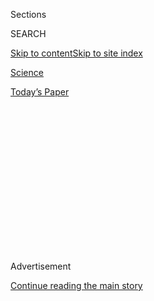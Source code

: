 <div id="app">

<div>

<div>

<div>

<div class="NYTAppHideMasthead css-1q2w90k e1suatyy0">

<div class="section css-ui9rw0 e1suatyy2">

<div class="css-eph4ug er09x8g0">

<div class="css-6n7j50">

</div>

<span class="css-1dv1kvn">Sections</span>

<div class="css-10488qs">

<span class="css-1dv1kvn">SEARCH</span>

</div>

[Skip to content](#site-content)[Skip to site
index](#site-index)

</div>

<div id="masthead-section-label" class="css-1wr3we4 eaxe0e00">

[Science](https://www.nytimes3xbfgragh.onion/section/science)

</div>

<div class="css-10698na e1huz5gh0">

</div>

</div>

<div id="masthead-bar-one" class="section hasLinks css-15hmgas e1csuq9d3">

<div class="css-uqyvli e1csuq9d0">

</div>

<div class="css-1uqjmks e1csuq9d1">

</div>

<div class="css-9e9ivx">

[](https://myaccount.nytimes3xbfgragh.onion/auth/login?response_type=cookie&client_id=vi)

</div>

<div class="css-1bvtpon e1csuq9d2">

[Today’s
Paper](https://www.nytimes3xbfgragh.onion/section/todayspaper)

</div>

</div>

</div>

</div>

<div data-aria-hidden="false">

<div id="site-content" data-role="main">

<div>

<div class="css-1aor85t" style="opacity:0.000000001;z-index:-1;visibility:hidden">

<div class="css-1hqnpie">

<div class="css-epjblv">

<span class="css-17xtcya">[Science](/section/science)</span><span class="css-x15j1o">|</span><span class="css-fwqvlz">Singing
Dogs Re-emerge From Extinction for Another
Tune</span>

</div>

<div class="css-k008qs">

<div class="css-1iwv8en">

<span class="css-18z7m18"></span>

<div>

</div>

</div>

<span class="css-1n6z4y">https://nyti.ms/3hOkZmi</span>

<div class="css-1705lsu">

<div class="css-4xjgmj">

<div class="css-4skfbu" data-role="toolbar" data-aria-label="Social Media Share buttons, Save button, and Comments Panel with current comment count" data-testid="share-tools">

  - 
  - 
  - 
  - 
    
    <div class="css-6n7j50">
    
    </div>

  - 
  - 

</div>

</div>

</div>

</div>

</div>

</div>

<div class="css-13pd83m">

</div>

<div id="top-wrapper" class="css-1sy8kpn">

<div id="top-slug" class="css-l9onyx">

Advertisement

</div>

[Continue reading the main
story](#after-top)

<div class="ad top-wrapper" style="text-align:center;height:100%;display:block;min-height:250px">

<div id="top" class="place-ad" data-position="top" data-size-key="top">

</div>

</div>

<div id="after-top">

</div>

</div>

<div>

<div id="sponsor-wrapper" class="css-1hyfx7x">

<div id="sponsor-slug" class="css-19vbshk">

Supported by

</div>

[Continue reading the main
story](#after-sponsor)

<div id="sponsor" class="ad sponsor-wrapper" style="text-align:center;height:100%;display:block">

</div>

<div id="after-sponsor">

</div>

</div>

<div class="css-186x18t">

Trilobites

</div>

<div class="css-1vkm6nb ehdk2mb0">

# Singing Dogs Re-emerge From Extinction for Another Tune

</div>

The animal was believed to have disappeared from the highlands of New
Guinea, but was found on the island’s Indonesian side.

<div class="css-79elbk" data-testid="photoviewer-wrapper">

<div class="css-z3e15g" data-testid="photoviewer-wrapper-hidden">

</div>

<div class="css-1a48zt4 ehw59r15" data-testid="photoviewer-children">

![<span class="css-16f3y1r e13ogyst0" data-aria-hidden="true">Scientists
investigating sightings of possible New Guinea Singing Dogs on Papua New
Guinea were able to retrieve DNA samples from trapped wild dogs in
2018.</span><span class="css-cnj6d5 e1z0qqy90" itemprop="copyrightHolder"><span class="css-1ly73wi e1tej78p0">Credit...</span><span><span>Anang
Dianto</span></span></span>](https://static01.graylady3jvrrxbe.onion/images/2020/09/08/science/31TB-SINGINGDOGS/31TB-SINGINGDOGS-articleLarge.jpg?quality=75&auto=webp&disable=upscale)

</div>

</div>

<div class="css-18e8msd">

<div class="css-vp77d3 epjyd6m0">

<div class="css-hus3qt ey68jwv0" data-aria-hidden="true">

[![James
Gorman](https://static01.graylady3jvrrxbe.onion/images/2018/02/16/multimedia/author-james-gorman/author-james-gorman-thumbLarge.jpg
"James Gorman")](https://www.nytimes3xbfgragh.onion/by/james-gorman)

</div>

<div class="css-1baulvz">

By [<span class="css-1baulvz last-byline" itemprop="name">James
Gorman</span>](https://www.nytimes3xbfgragh.onion/by/james-gorman)

</div>

</div>

  - 
    
    <div class="css-ld3wwf e16638kd2">
    
    Published Aug. 31, 2020Updated Sept. 3,
    2020
    
    </div>

  - 
    
    <div class="css-4xjgmj">
    
    <div class="css-pvvomx" data-role="toolbar" data-aria-label="Social Media Share buttons, Save button, and Comments Panel with current comment count" data-testid="share-tools">
    
      - 
      - 
      - 
      - 
        
        <div class="css-6n7j50">
        
        </div>
    
      - 
      - 
    
    </div>
    
    </div>

</div>

</div>

<div class="section meteredContent css-1r7ky0e" name="articleBody" itemprop="articleBody">

<div class="css-1fanzo5 StoryBodyCompanionColumn">

<div class="css-53u6y8">

The New Guinea Singing Dog, a dingo-like animal with [a unique howling
style](https://www.facebookcorewwwi.onion/704579679701546/videos/707737052719142),
was considered extinct in the wild. But scientists reported Monday that
the dogs live on, based on DNA collected by an intrepid and
indefatigable field researcher.

Their analysis, published in [Proceedings of the National Academy of
Sciences](https://www.pnas.org/cgi/doi/10.1073/pnas.2007242117)[,](https://www.pnas.org/content/early/2020/08/26/2007242117)
showed that the dogs are not simply common village dogs that decided to
try their chances in the wild. The findings not only solve a persistent,
though obscure puzzle, they may shed light on the complicated and still
emerging picture of dog domestication in Asia and Oceania.

Claudio Sillero, a conservation biologist at Oxford University and the
chair of the [canid specialist group at the International Union for the
Conservation of Nature](https://www.canids.org/), said that the study
confirms the close relatedness between Australian and New Guinea dogs,
“the most ancient ‘domestic’ dogs on earth.”

</div>

</div>

<div class="css-1fanzo5 StoryBodyCompanionColumn">

<div class="css-53u6y8">

James McIntyre, president of the New Guinea Highland Wild Dog Foundation
and the researcher whose forays in the field were central to the
discovery, first searched for New Guinea Singing Dogs in the
forbiddingly rugged highlands of the island, which is split between
Indonesia and Papua New Guinea, in 1996. He was taking a break from
studying intersex pigs in Vanuatu, but that’s another story. Mr.
McIntyre has degrees in zoology and education, and has worked at the
Bronx Zoo and other zoos, private conservation organizations and as a
high school biology teacher.

</div>

</div>

<div class="css-cfo9c3">

</div>

<div class="css-1fanzo5 StoryBodyCompanionColumn">

<div class="css-53u6y8">

There are highly inbred populations of the dogs in zoos, and some are
kept as exotic pets. But for more than a half-century they remained
elusive in the wild until 2012 when an ecotourism guide snapped a photo
of a wild dog in the highlands of Indonesia’s Papua province. It was the
first seen since the 1950s, and Mr. McIntyre set to work. He received
some funding from a mining company, PT Freeport Indonesia. The company,
which has a history of conflict with the local population over
[environmental and safety issues and murky connections to the Indonesian
military](https://www.nytimes3xbfgragh.onion/2005/12/27/world/asia/below-a-mountain-of-wealth-a-river-of-waste.html),
operates a gold mine in the highlands near the wild dog sightings. In
2016 he spent about a month searching and captured 149 photos of 15
individual dogs.

“The locals called them the Highland wild dog,” he said. “The New Guinea
Singing Dog was the name developed by Caucasians. Because I didn’t know
what they were, I just called them the Highland wild dogs.”

But whether they were really the wild singing dogs that had been
considered extinct was the big question. Even the singing dogs kept in
captivity were a conundrum to scientists who couldn’t decide whether
they were a breed, a species or a subspecies. Were these wild dogs the
same as the captive population? Or were they village dogs gone feral
recently?

In 2018, Mr. McIntyre went back to Papua and managed to get DNA from two
trapped wild dogs, quickly released after biological samples were taken,
as well as one other dog that was found dead. He brought the DNA to
researchers who concluded that the highland dogs Mr. McIntyre found are
not village dogs, but appear to belong to the ancestral line from which
the singing dogs descended.

</div>

</div>

<div class="css-1fanzo5 StoryBodyCompanionColumn">

<div class="css-53u6y8">

“For decades we’ve thought that the New Guinea singing dog is extinct in
the wild,” said Heidi G. Parker of the National Institutes of Health,
who worked with Suriani Surbakti and other researchers from Indonesia
and other countries on analyzing the DNA samples that Mr. McIntyre
returned.

“They are not extinct,” Dr. Parker said. “They actually do still exist
in the wild.”

<div class="css-1q1hscp">

<div class="css-1xk4eoy">

<div id="SC">

</div>

</div>

</div>

The highland dogs had about 72 percent of their genes in common with
their captive singing cousins. The highland dogs had much more genetic
variation, which would be expected for a wild population. The captive
dogs in conservation centers all descend from seven or eight wild
ancestors.

The 28 percent difference between the wild and captive varieties may
come from some interbreeding with village dogs or from the common
ancestor of all the dogs brought to Oceania. The captive, inbred dogs
may simply have lost a lot of the variation that the wild dogs have.

Their genes could help reinvigorate the captive population of a few
hundred animals in conservation centers, which are very inbred.

Elaine A. Ostrander of the N.I.H., a co-author of the report, says the
finding is also significant for understanding more about dog
domestication. The New Guinea Singing Dogs are closely related to
Australian dingoes and are also related to the Asian dogs that migrated
with humans to Oceania 3,500 years ago or more. It may be that the
singing dogs split off around then from a common ancestor that later
gave rise to breeds like the Akita and Shiba Inu.

“They provide this missing piece that we didn’t really have before,” Dr.
Ostrander said.

Laurent Frantz, an evolutionary geneticist at Queen Mary University of
London who studies the domestication and evolution of dogs and was not
involved in the research, said the paper makes clear “that these
populations have been continuous for a long time.”

</div>

</div>

<div class="css-1fanzo5 StoryBodyCompanionColumn">

<div class="css-53u6y8">

But exactly when and where the dogs became feral and “what is wild, what
is domestic” are still thorny questions, which the new data will help to
address.

Mr. McIntyre did finish his work on the intersex pigs of Vanuatu, by the
way, and you can find out more at the website of the [Southwest Pacific
Research Project](http://swprp.org). They are bred on purpose because
they are highly valued by islanders.

</div>

</div>

<div>

</div>

</div>

<div>

</div>

<div>

</div>

<div>

</div>

<div>

<div id="bottom-wrapper" class="css-1ede5it">

<div id="bottom-slug" class="css-l9onyx">

Advertisement

</div>

[Continue reading the main
story](#after-bottom)

<div id="bottom" class="ad bottom-wrapper" style="text-align:center;height:100%;display:block;min-height:90px">

</div>

<div id="after-bottom">

</div>

</div>

</div>

</div>

</div>

## Site Index

<div>

</div>

## Site Information Navigation

  - [© <span>2020</span> <span>The New York Times
    Company</span>](https://help.nytimes3xbfgragh.onion/hc/en-us/articles/115014792127-Copyright-notice)

<!-- end list -->

  - [NYTCo](https://www.nytco.com/)
  - [Contact
    Us](https://help.nytimes3xbfgragh.onion/hc/en-us/articles/115015385887-Contact-Us)
  - [Work with us](https://www.nytco.com/careers/)
  - [Advertise](https://nytmediakit.com/)
  - [T Brand Studio](http://www.tbrandstudio.com/)
  - [Your Ad
    Choices](https://www.nytimes3xbfgragh.onion/privacy/cookie-policy#how-do-i-manage-trackers)
  - [Privacy](https://www.nytimes3xbfgragh.onion/privacy)
  - [Terms of
    Service](https://help.nytimes3xbfgragh.onion/hc/en-us/articles/115014893428-Terms-of-service)
  - [Terms of
    Sale](https://help.nytimes3xbfgragh.onion/hc/en-us/articles/115014893968-Terms-of-sale)
  - [Site
    Map](https://spiderbites.nytimes3xbfgragh.onion)
  - [Help](https://help.nytimes3xbfgragh.onion/hc/en-us)
  - [Subscriptions](https://www.nytimes3xbfgragh.onion/subscription?campaignId=37WXW)

</div>

</div>

</div>

</div>

